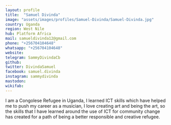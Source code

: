 ```yaml
---
layout: profile
title:  "Samuel Divinda"
image: "assets/images/profiles/Samuel-Divinda/Samuel-Divinda.jpg"
country: Uganda
region: West Nile
hub: Platform Africa
mail: samueldivinda12@gmail.com
phone: "+256704104648"
whatsapp: "+256704104648"
website: 
telegram: SammyDivindaCb
github: 
twitter: DivindaSamuel
facebook: samuel.divinda
instagram: sammydivinda
mastodon: 
wikifab:
---
```

I am a Congolese Refugee in Uganda, I learned ICT skills which have helped me to push my career as a musician, I love creating art and being the art, so the skills that I have learned around the use of ICT for community change has created for a path of being a better responsible and creative refugee.